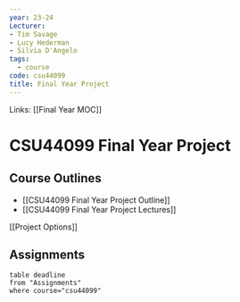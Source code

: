```yaml
---
year: 23-24
Lecturer: 
- Tim Savage
- Lucy Hederman
- Silvia D'Angelo
tags:
  - course
code: csu44099
title: Final Year Project
---
```

Links: [[Final Year MOC]]
# CSU44099 Final Year Project

## Course Outlines
- [[CSU44099 Final Year Project Outline]]
- [[CSU44099 Final Year Project Lectures]]

[[Project Options]]
## Assignments
```dataview
table deadline
from "Assignments"
where course="csu44099"
```
